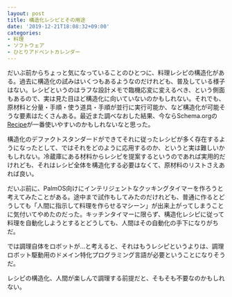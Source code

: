 ```yaml
---
layout: post
title: 構造化レシピとその用途
date: '2019-12-21T18:08:32+09:00'
categories:
- 料理
- ソフトウェア
- ひとりアドベントカレンダー
---
```


だいぶ前からちょっと気になっていることのひとつに、料理レシピの構造化がある。過去に構造化の試みはいくつもあるようなのだけれども、普及している様子はない。レシピというのはラフな設計メモで臨機応変に変えるべき、という側面もあるので、実は見た目ほど構造化に向いていないのかもしれない。それでも、原材料と分量・手順・使う道具・手順が並行に実行可能か、など構造化が可能そうな要素はたくさんある。最近また調べなおした結果、今ならSchema.orgの[Recipe](https://schema.org/Recipe)が一番使いやすいのかもしれないなと思った。

構造化のデファクトスタンダードができてそれに従ったレシピが多く存在するようになったとして、ではそれをどのように応用するのか、というと実は難しいかもしれない。冷蔵庫にある材料からレシピを提案するというのであれば実用的だけれども、それはレシピ全体を構造化する必要はなくて、原材料のリストさえあれば良い。

だいぶ前に、PalmOS向けにインテリジェントなクッキングタイマーを作ろうと考えてみたことがある。途中まで試作もしてみたのだけれども、普通に作るとどうしても「人間に指示して料理を作らせるマシーン」が出来上がってしまうことに気付いてやめたのだった。キッチンタイマーに限らず、構造化レシピに従って料理を自動化しようとするとどうしても、人間はその自動化の手下になりがちだ。

では調理自体をロボットが…と考えると、それはもうレシピというよりは、調理ロボット駆動用のドメイン特化プログラミング言語が必要ということになりそうだ。

レシピの構造化、人間が楽しんで調理する前提だと、そもそも不要なのかもしれない。





